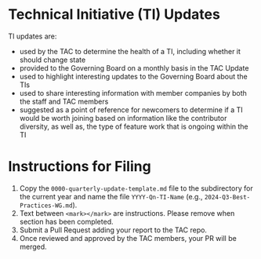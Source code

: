 [//]: # (SPDX-License-Identifier: CC-BY-4.0)

# Technical Initiative (TI) Updates
TI updates are:
- used by the TAC to determine the health of a TI, including whether it should change state
- provided to the Governing Board on a monthly basis in the TAC Update
- used to highlight interesting updates to the Governing Board about the TIs
- used to share interesting information with member companies by both the staff and TAC members
- suggested as a point of reference for newcomers to determine if a TI would be worth joining based on information like the contributor diversity, as well as, the type of feature work that is ongoing within the TI

# Instructions for Filing
1. Copy the `0000-quarterly-update-template.md` file to the subdirectory for the current year and name the file `YYYY-Qn-TI-Name` (e.g., `2024-Q3-Best-Practices-WG.md`).
1. Text between `<mark></mark>` are instructions. Please remove when section has been completed.
1. Submit a Pull Request adding your report to the TAC repo.
1. Once reviewed and approved by the TAC members, your PR will be merged.
